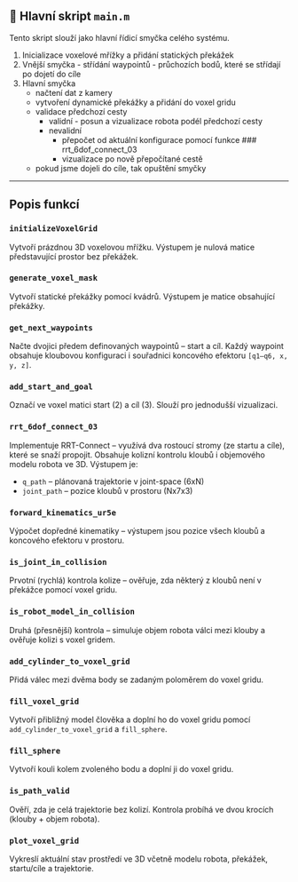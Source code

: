 ## 🧠 Hlavní skript `main.m`

Tento skript slouží jako hlavní řídicí smyčka celého systému.

1. Inicializace voxelové mřížky a přidání statických překážek
2. Vnější smyčka - střídání waypointů - průchozích bodů, které se střídají po dojetí do cíle
3. Hlavní smyčka
     - načtení dat z kamery
     - vytvoření dynamické překážky a přidání do voxel gridu
     - validace předchozí cesty
         - validní - posun a vizualizace robota podél předchozí cesty
         - nevalidní
             - přepočet od aktuální konfigurace pomocí funkce ### rrt_6dof_connect_03
             - vizualizace po nově přepočítané cestě
     - pokud jsme dojeli do cíle, tak opuštění smyčky
---
## Popis funkcí

### `initializeVoxelGrid`
Vytvoří prázdnou 3D voxelovou mřížku. Výstupem je nulová matice představující prostor bez překážek.

### `generate_voxel_mask`
Vytvoří statické překážky pomocí kvádrů. Výstupem je matice obsahující překážky.

### `get_next_waypoints`
Načte dvojici předem definovaných waypointů – start a cíl. Každý waypoint obsahuje kloubovou konfiguraci i souřadnici koncového efektoru `[q1–q6, x, y, z]`.

### `add_start_and_goal`
Označí ve voxel matici start (2) a cíl (3). Slouží pro jednodušší vizualizaci.

### `rrt_6dof_connect_03`
Implementuje RRT-Connect – využívá dva rostoucí stromy (ze startu a cíle), které se snaží propojit. Obsahuje kolizní kontrolu kloubů i objemového modelu robota ve 3D. Výstupem je:
- `q_path` – plánovaná trajektorie v joint-space (6xN)
- `joint_path` – pozice kloubů v prostoru (Nx7x3)

### `forward_kinematics_ur5e`
Výpočet dopředné kinematiky – výstupem jsou pozice všech kloubů a koncového efektoru v prostoru.

### `is_joint_in_collision`
Prvotní (rychlá) kontrola kolize – ověřuje, zda některý z kloubů není v překážce pomocí voxel gridu.

### `is_robot_model_in_collision`
Druhá (přesnější) kontrola – simuluje objem robota válci mezi klouby a ověřuje kolizi s voxel gridem.

### `add_cylinder_to_voxel_grid`
Přidá válec mezi dvěma body se zadaným poloměrem do voxel gridu.

### `fill_voxel_grid`
Vytvoří přibližný model člověka a doplní ho do voxel gridu pomocí `add_cylinder_to_voxel_grid` a `fill_sphere`.

### `fill_sphere`
Vytvoří kouli kolem zvoleného bodu a doplní ji do voxel gridu.

### `is_path_valid`
Ověří, zda je celá trajektorie bez kolizí. Kontrola probíhá ve dvou krocích (klouby + objem robota).

### `plot_voxel_grid`
Vykreslí aktuální stav prostředí ve 3D včetně modelu robota, překážek, startu/cíle a trajektorie.

